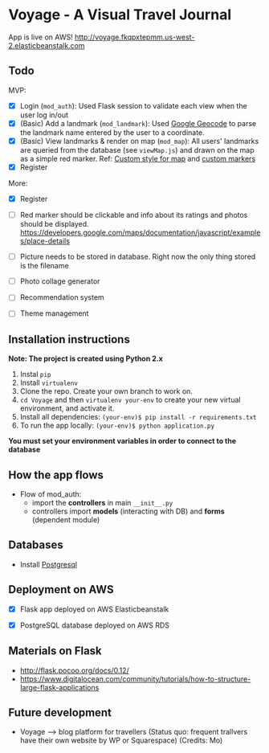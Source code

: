 # Voyage - A Visual Travel Journal

App is live on AWS! http://voyage.fkqpxtepmm.us-west-2.elasticbeanstalk.com


## Todo

MVP: 
- [x] Login (`mod_auth`): Used Flask session to validate each view when the user log in/out
- [x] (Basic) Add a landmark (`mod_landmark`): Used [Google Geocode](https://developers.google.com/maps/documentation/geocoding/intro) to parse the landmark name entered by the user to a coordinate. 
- [x] (Basic) View landmarks & render on map (`mod_map`): All users' landmarks are queried from the database (see `viewMap.js`) and drawn on the map as a simple red marker. Ref: [Custom style for map](https://developers.google.com/maps/documentation/javascript/styling) and [custom markers](https://developers.google.com/maps/documentation/javascript/custom-markers)
- [x] Register   

More: 
- [x] Register
- [ ] Red marker should be clickable and info about its ratings and photos should be displayed. 
https://developers.google.com/maps/documentation/javascript/examples/place-details
- [ ] Picture needs to be stored in database. Right now the only thing stored is the filename
- [ ] Photo collage generator
- [ ] Recommendation system
- [ ] Theme management


## Installation instructions

**Note: The project is created using Python 2.x**

1. Instal `pip` 
1. Install `virtualenv`
1. Clone the repo. Create your own branch to work on. 
1. `cd Voyage` and then `virtualenv your-env` to create your new virtual environment, and activate it.
1. Install all dependencies: `(your-env)$ pip install -r requirements.txt`
1. To run the app locally: `(your-env)$ python application.py` 

**You must set your environment variables in order to connect to the database**


## How the app flows

- Flow of mod_auth: 
   - import the **controllers** in main `__init__.py` 
   - controllers import **models** (interacting with DB) and **forms** (dependent module)


## Databases

- Install [Postgresql](https://www.postgresql.org/)


## Deployment on AWS

- [x] Flask app deployed on AWS Elasticbeanstalk 
- [x] PostgreSQL database deployed on AWS RDS 


## Materials on Flask
- http://flask.pocoo.org/docs/0.12/
- https://www.digitalocean.com/community/tutorials/how-to-structure-large-flask-applications

## Future development
- Voyage --> blog platform for travellers (Status quo: frequent trallvers have their own website by WP or Squarespace) (Credits: Mo)